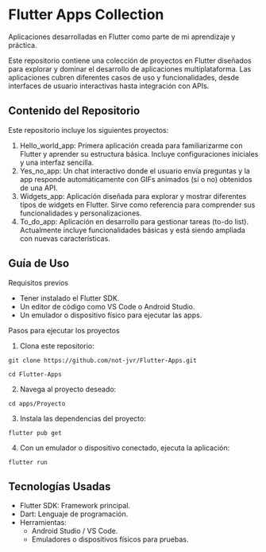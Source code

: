 # Flutter Apps Collection

Aplicaciones desarrolladas en Flutter como parte de mi aprendizaje y práctica.

Este repositorio contiene una colección de proyectos en Flutter diseñados para explorar y dominar el desarrollo de aplicaciones multiplataforma. Las aplicaciones cubren diferentes casos de uso y funcionalidades, desde interfaces de usuario interactivas hasta integración con APIs.

## Contenido del Repositorio

Este repositorio incluye los siguientes proyectos:

1. Hello_world_app: Primera aplicación creada para familiarizarme con Flutter y aprender su estructura básica. Incluye configuraciones iniciales y una interfaz sencilla.
2. Yes_no_app: Un chat interactivo donde el usuario envía preguntas y la app responde automáticamente con GIFs animados (sí o no) obtenidos de una API.
3. Widgets_app: Aplicación diseñada para explorar y mostrar diferentes tipos de widgets en Flutter. Sirve como referencia para comprender sus funcionalidades y personalizaciones.
4. To_do_app: Aplicación en desarrollo para gestionar tareas (to-do list). Actualmente incluye funcionalidades básicas y está siendo ampliada con nuevas características.

## Guía de Uso

Requisitos previos
- Tener instalado el Flutter SDK.
- Un editor de código como VS Code o Android Studio.
- Un emulador o dispositivo físico para ejecutar las apps.
  
Pasos para ejecutar los proyectos
1. Clona este repositorio:
   
`git clone https://github.com/not-jvr/Flutter-Apps.git`
   
`cd Flutter-Apps`

2. Navega al proyecto deseado:

`cd apps/Proyecto`

3. Instala las dependencias del proyecto:

`flutter pub get`

4. Con un emulador o dispositivo conectado, ejecuta la aplicación:

`flutter run`

## Tecnologías Usadas

- Flutter SDK: Framework principal.
- Dart: Lenguaje de programación.
- Herramientas:
  - Android Studio / VS Code.
  - Emuladores o dispositivos físicos para pruebas.
